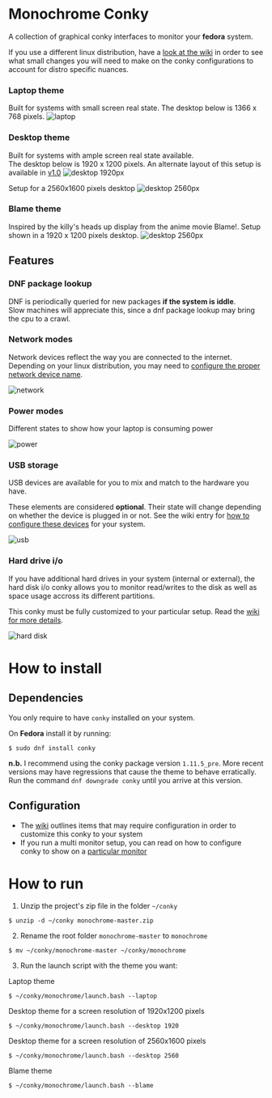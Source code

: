 # Monochrome Conky
A collection of graphical conky interfaces to monitor your **fedora** system.

If you use a different linux distribution, have a [look at the wiki](https://github.com/ernesto1/monochrome/wiki) in order to see what small changes you will need to make on the conky configurations to account for distro specific nuances.

### Laptop theme
Built for systems with small screen real state. The desktop below is 1366 x 768 pixels.
![laptop](images/screenshots/1366x768.png)

### Desktop theme
Built for systems with ample screen real state available.  
The desktop below is 1920 x 1200 pixels.  An alternate layout of this setup is available in [v1.0](https://github.com/ernesto1/monochrome/tree/39e825bf410eb5451bf38c181b0a3c59e75d111d)
![desktop 1920px](images/screenshots/1920x1200.png)

Setup for a 2560x1600 pixels desktop
![desktop 2560px](images/screenshots/2560x1600.png)

### Blame theme
Inspired by the killy's heads up display from the anime movie Blame!. Setup shown in a 1920 x 1200 pixels desktop.
![desktop 2560px](images/screenshots/blame.png)

## Features
### DNF package lookup
DNF is periodically queried for new packages **if the system is iddle**.  
Slow machines will appreciate this, since a dnf package lookup may bring the cpu to a crawl.
### Network modes
Network devices reflect the way you are connected to the internet.  
Depending on your linux distribution, you may need to [configure the proper network device name](https://github.com/ernesto1/monochrome/wiki#network-devices).

![network](images/screenshots/network-modes.png)
### Power modes
Different states to show how your laptop is consuming power 

![power](images/screenshots/power-modes.png)
### USB storage
USB devices are available for you to mix and match to the hardware you have.

These elements are considered **optional**.  Their state will change depending on whether the device is plugged in or not.
See the wiki entry for [how to configure these devices](https://github.com/ernesto1/monochrome/wiki#usb-drives) for your system.

![usb](images/screenshots/usbStorage.png)

### Hard drive i/o
If you have additional hard drives in your system (internal or external), the hard disk i/o conky allows you to monitor read/writes to the disk as well as space usage accross its different partitions.

This conky must be fully customized to your particular setup.  Read the [wiki for more details](https://github.com/ernesto1/monochrome/wiki#hard-drive-io).

![hard disk](images/screenshots/hard-drive-io.png)

# How to install
## Dependencies
You only require to have `conky` installed on your system.

On **Fedora** install it by running:

```
$ sudo dnf install conky
```

**n.b.** I recommend using the conky package version `1.11.5_pre`.
More recent versions may have regressions that cause the theme to behave erratically.  Run the command `dnf downgrade conky` until you arrive at this version.

## Configuration
- The [wiki](https://github.com/ernesto1/monochrome/wiki) outlines items that may require configuration in order to customize this conky to your system
- If you run a multi monitor setup, you can read on how to configure conky to show on a [particular monitor](https://github.com/ernesto1/monochrome/wiki#multi-monitor-setups)

# How to run
1) Unzip the project's zip file in the folder `~/conky`

```
$ unzip -d ~/conky monochrome-master.zip
```

2) Rename the root folder `monochrome-master` to `monochrome`

```
$ mv ~/conky/monochrome-master ~/conky/monochrome
```

3) Run the launch script with the theme you want:

Laptop theme

```
$ ~/conky/monochrome/launch.bash --laptop
```

Desktop theme for a screen resolution of 1920x1200 pixels

```
$ ~/conky/monochrome/launch.bash --desktop 1920
```

Desktop theme for a screen resolution of 2560x1600 pixels

```
$ ~/conky/monochrome/launch.bash --desktop 2560
```

Blame theme

```
$ ~/conky/monochrome/launch.bash --blame
```